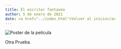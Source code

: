 ```yaml
---
title: El escritor fantasma
author: 5 de enero de 2021
date: <a href="../index.html">Volver al inicio</a>
---
```


![Poster de la película](https://m.media-amazon.com/images/M/MV5BMTI3NzMwMzkyNV5BMl5BanBnXkFtZTcwODk4NjQxMw@@._V1_.jpg)

Otra Prueba.
